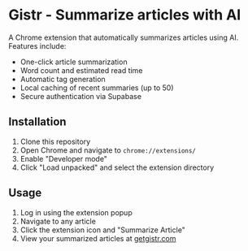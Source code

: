 # Gistr - Summarize articles with AI

A Chrome extension that automatically summarizes articles using AI. Features include:

- One-click article summarization
- Word count and estimated read time
- Automatic tag generation
- Local caching of recent summaries (up to 50)
- Secure authentication via Supabase

## Installation

1. Clone this repository
2. Open Chrome and navigate to `chrome://extensions/`
3. Enable "Developer mode"
4. Click "Load unpacked" and select the extension directory

## Usage

1. Log in using the extension popup
2. Navigate to any article
3. Click the extension icon and "Summarize Article"
4. View your summarized articles at [getgistr.com](https://getgistr.com)
